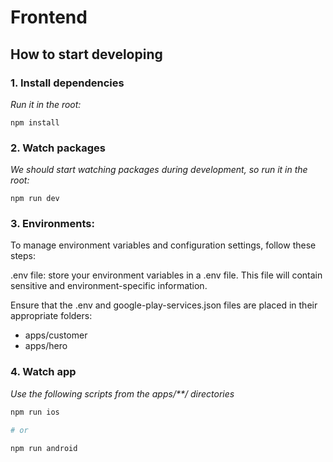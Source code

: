 # Frontend

## How to start developing

### 1. Install dependencies

_Run it in the root:_

```
npm install
```

### 2. Watch packages

_We should start watching packages during development, so run it in the root:_

```
npm run dev
```

### 3. Environments:

To manage environment variables and configuration settings, follow these steps:

.env file: store your environment variables in a .env file. This file will contain sensitive and environment-specific information.

Ensure that the .env and google-play-services.json files are placed in their appropriate folders:

- apps/customer
- apps/hero

### 4. Watch app

_Use the following scripts from the apps/\*\*/ directories_

```bash
npm run ios

# or

npm run android
```
